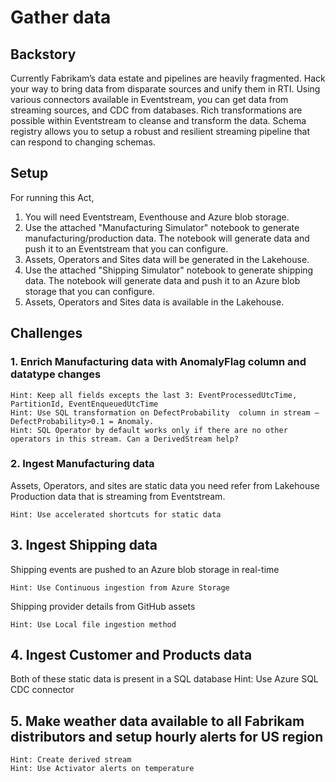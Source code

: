 # Gather data

## Backstory
Currently Fabrikam’s data estate and pipelines are heavily fragmented. Hack your way to bring data from disparate sources and unify them in RTI. Using various connectors available in Eventstream, you can get data from streaming sources, and CDC from databases. Rich transformations are possible within Eventstream to cleanse and transform the data. Schema registry allows you to setup a robust and resilient streaming pipeline that can respond to changing schemas.

## Setup
For running this Act, 
1. You will need Eventstream, Eventhouse and Azure blob storage. 
2. Use the attached "Manufacturing Simulator" notebook to generate manufacturing/production data. The notebook will generate data and push it to an Eventstream that you can configure. 
3. Assets, Operators and Sites data will be generated in the Lakehouse.
4. Use the attached "Shipping Simulator" notebook to generate shipping data. The notebook will generate data and push it to an Azure blob storage that you can configure. 
5. Assets, Operators and Sites data is available in the Lakehouse.

## Challenges 

### 1. Enrich Manufacturing data with AnomalyFlag column and datatype changes
    Hint: Keep all fields excepts the last 3: EventProcessedUtcTime, PartitionId, EventEnqueuedUtcTime
    Hint: Use SQL transformation on DefectProbability  column in stream – DefectProbability>0.1 = Anomaly.
    Hint: SQL Operator by default works only if there are no other operators in this stream. Can a DerivedStream help?

### 2. Ingest Manufacturing data
Assets, Operators, and sites are static data you need refer from Lakehouse
Production data that is streaming from Eventstream.

    Hint: Use accelerated shortcuts for static data

## 3. Ingest Shipping data
Shipping events are pushed to an Azure blob storage in real-time

    Hint: Use Continuous ingestion from Azure Storage
Shipping provider details from GitHub assets

    Hint: Use Local file ingestion method

## 4. Ingest Customer and Products data 
Both of these static data is present in a SQL database
    Hint: Use Azure SQL CDC connector

## 5. Make weather data available to all Fabrikam distributors and setup hourly alerts for US region
    Hint: Create derived stream
    Hint: Use Activator alerts on temperature

